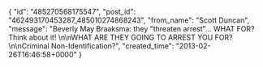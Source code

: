  {
   "id": "485270568175547",
   "post_id": "462493170453287_485010274868243",
   "from_name": "Scott Duncan",
   "message": "Beverly May Braaksma: they \"threaten arrest\"... WHAT FOR? Think about it! \n\nWHAT ARE THEY GOING TO ARREST YOU FOR?\n\nCriminal Non-Identification?",
   "created_time": "2013-02-26T16:46:58+0000"
 }
